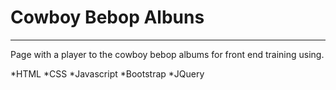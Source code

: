 # Cowboy Bebop Albuns

---

Page with a player to the cowboy bebop albums for front end training using.

*HTML
*CSS
*Javascript
*Bootstrap
*JQuery
